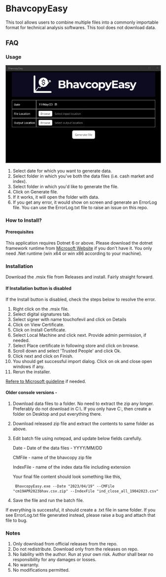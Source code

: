 # BhavcopyEasy
This tool allows users to combine multiple files into a commonly importable format for technical analysis softwares.
This tool does not download data.
 
## FAQ  

### Usage
![App Screenshot](https://github.com/touchofevil-dev/BhavcopyEasy/blob/master/Images/BhavcopyEasy-Image.jpg)

1. Select date for which you want to generate data.
2. Select folder in which you've both the data files (i.e. cash market and index).
3. Select folder in which you'd like to generate the file.
4. Click on Generate file.
5. If it works, it will open the folder with data.
6. If you get any error, it would show on screen and generate an ErrorLog file. You can use the ErrorLog.txt file to raise an issue on this repo.


### How to Install?

#### Prerequisites
This application requires Dotnet 6 or above. Please download the dotnet framework runtime from [Microsoft Website](https://dotnet.microsoft.com/en-us/download/dotnet/6.0) if you don't have it.
You only need .Net runtime (win x64 or win x86 according to your machine).

### Installation
Download the .msix file from Releases and install. Fairly straight forward.

#### If Installation button is disabled
If the Install button is disabled, check the steps below to resolve the error.
1. Right click on the .msix file.
2. Select digital signatures tab.
3. Select signer with name touchofevil and click on Details
4. Click on View Certificate.
5. Click on Install Certificate.
6. Select Local Machine and click next. Provide admin permission, if needed.
7. Select Place certificate in following store and click on browse.
8. Scroll down and select 'Trusted People' and click Ok.
9. Click next and click on Finish.
10. You should get successful import dialog. Click on ok and close open windows if any.
11. Rerun the installer.

[Refere to Microsoft guideline](https://learn.microsoft.com/en-us/dotnet/maui/windows/deployment/publish-cli#installing-the-app) if needed.

#### Older console versions -
1. Download data files to a folder. No need to extract the zip any longer. Preferably do not download in C:\\. If you only have C:, then create a folder on Desktop and put everything there.
2. Download released zip file and extract the contents to same folder as above.
3. Edit batch file using notepad, and update below fields carefully.

    Date - Date of the data files - YYYY/MM/DD

    CMFile - name of the bhavcopy zip file

    IndexFile - name of the index data file including extension

    Your final file content should look something like this,

        BhavcopyEasy.exe --Date "2023/04/19" --CMFile "cm19APR2023bhav.csv.zip" --IndexFile "ind_close_all_19042023.csv"

4. Save the file and run the batch file.

If everything is successful, it should create a .txt file in same folder.
If you see ErrorLog.txt file generated instead, please raise a bug and attach that file to bug.


### Notes
1. Only download from official releases from the repo.
2. Do not redistribute. Download only from the releases on repo.
3. No liability with the author. Run at your own risk. Author shall bear no responsibility for any damages or losses.
4. No warranty.
5. No modifications permitted.   
